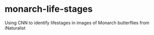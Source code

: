 # monarch-life-stages
Using CNN to identify lifestages in images of Monarch butterflies from iNaturalist

